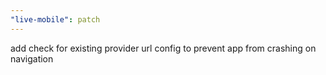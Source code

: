 ```yaml
---
"live-mobile": patch
---
```


add check for existing provider url config to prevent app from crashing on navigation
